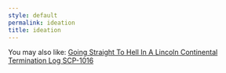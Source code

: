 ```yaml
---
style: default
permalink: ideation
title: ideation
---
```

You may also like:
[Going Straight To Hell In A Lincoln Continental](http://scp-wiki.net/going-straight-to-hell-in-a-lincoln-continental)
[Termination Log SCP-1016](http://scp-wiki.net/termination-log-scp-1016)